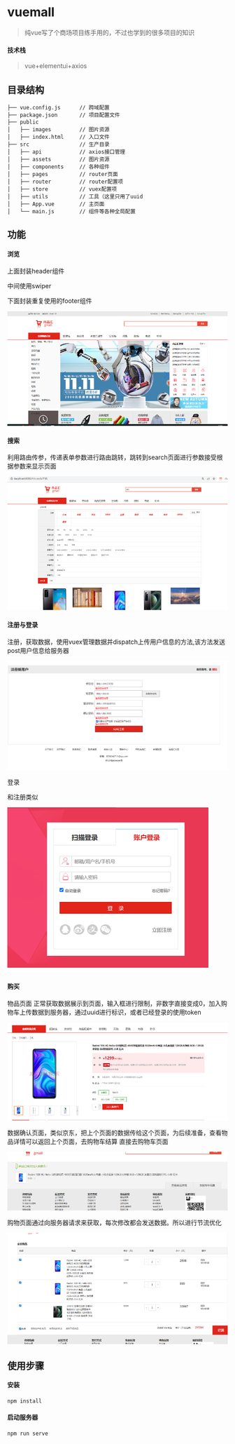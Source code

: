 # vuemall

> 纯vue写了个商场项目练手用的，不过也学到的很多项目的知识

#### 技术栈

> vue+elementui+axios

## 目录结构

```
├── vue.config.js      // 跨域配置
├── package.json       // 项目配置文件
├── public      
│   ├── images         // 图片资源
│   ├── index.html     // 入口文件
├── src                // 生产目录
│   ├── api            // axios接口管理
│   ├── assets         // 图片资源
│   ├── components     // 各种组件
│   ├── pages          // router页面
│   ├── router         // router配置项
│   ├── store          // vuex配置项
│   ├── utils          // 工具（这里只用了uuid
│   ├── App.vue        // 主页面 
│   └── main.js        // 组件等各种全局配置
```



## 功能

#### 浏览

上面封装header组件

中间使用swiper

下面封装重复使用的footer组件

![avator](.\screenShots\image-20220312123217404.png)



#### 搜索

利用路由传参，传递表单参数进行路由跳转，跳转到search页面进行参数接受根据参数来显示页面

![avator](.\screenShots\image-20220312123640720.png)

#### 注册与登录

注册，获取数据，使用vuex管理数据并dispatch上传用户信息的方法,该方法发送post用户信息给服务器

![avator](.\screenShots\image-20220312124158568.png)

登录

和注册类似

![avator](.\screenShots\image-20220312124311034.png)

#### 购买

物品页面 正常获取数据展示到页面，输入框进行限制，非数字直接变成0，加入购物车上传数据到服务器，通过uuid进行标识，或者已经登录的使用token

![avator](.\screenShots\image-20220312124534254.png)

数据确认页面，类似京东，把上个页面的数据传给这个页面，为后续准备，查看物品详情可以返回上个页面，去购物车结算 直接去购物车页面

![avator](.\screenShots\image-20220312125458878.png)

购物页面通过向服务器请求来获取，每次修改都会发送数据。所以进行节流优化

![avator](.\screenShots\image-20220312125807834.png)

## 使用步骤

#### 安装

```
npm install
```

#### 启动服务器
```
npm run serve
```

